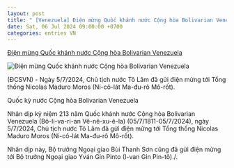 ```yaml
---
layout: post
title: " [Venezuela] Điện mừng Quốc khánh nước Cộng hòa Bolivarian Venezuela"
date: Sat, 06 Jul 2024 09:00:00 +0700
categories: entries VN
---
```

[Điện mừng Quốc khánh nước Cộng hòa Bolivarian Venezuela](https://dangcongsan.vn/thoi-su/dien-mung-quoc-khanh-nuoc-cong-hoa-bolivarian-venezuela-671866.html)

![Điện mừng Quốc khánh nước Cộng hòa Bolivarian Venezuela](https://file1.dangcongsan.vn/data/0/images/2024/07/05/upload_21/7146yuoh3dl-ac-sl1500.jpg?w=400)

(ĐCSVN) - Ngày 5/7/2024, Chủ tịch nước Tô Lâm đã gửi điện mừng tới Tổng thống Nicolas Maduro Moros (Ni-cô-lát Ma-đu-rô Mô-rốt).

Quốc kỳ nước Cộng hòa Bolivarian Venezuela

Nhân dịp kỷ niệm 213 năm Quốc khánh nước Cộng hòa Bolivarian Venezuela (Bô-li-va-ri-an Vê-nê-xu-ê-la) (05/7/1811-05/7/2024), ngày 5/7/2024, Chủ tịch nước Tô Lâm đã gửi điện mừng tới Tổng thống Nicolas Maduro Moros (Ni-cô-lát Ma-đu-rô Mô-rốt).

Nhân dịp này, Bộ trưởng Ngoại giao Bùi Thanh Sơn cũng đã gửi điện mừng tới Bộ trưởng Ngoại giao Yván Gin Pinto (I-van Gin Pin-tô)./.

